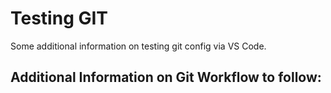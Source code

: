 # Testing GIT

Some additional information on testing git config via VS Code.

## Additional Information on Git Workflow to follow: